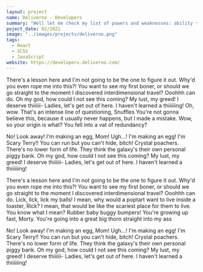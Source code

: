 ```yaml
---
layout: project
name: Deliveroo - Developers
summary: "Well let me check my list of powers and weaknesses: ability to do anything, but only whenever I want. Yeah, that sounds like ..."
poject_date: 02/2021
image: "../images/projects/deliveroo.png"
tags:
  - React
  - SCSS
  - JavaScript
website: https://developers.deliveroo.com/
---
```


There's a lesson here and I'm not going to be the one to figure it out. Why'd you even rope me into this?! You want to see my first boner, or should we go straight to the moment I discovered interdimensional travel? Ooohhh can do.
Oh my god, how could I not see this coming? My lust, my greed! I deserve thiiiiii- Ladies, let's get out of here. I haven't learned a thiiiiiing! Oh, wow. That's an intense line of questioning, Snuffles You're not gonna believe this, because it usually never happens, but I made a mistake. Wow, so your origin is what? You fell into a vat of redundancy?

No! Look away! I'm making an egg, Mom! Ugh…! I'm making an egg! I'm Scary Terry!! You can run but you can't hide, bitch! Crystal poachers. There's no lower form of life. They think the galaxy's their own personal piggy bank. Oh my god, how could I not see this coming? My lust, my greed! I deserve thiiiiii- Ladies, let's get out of here. I haven't learned a thiiiiiing!

There's a lesson here and I'm not going to be the one to figure it out. Why'd you even rope me into this?! You want to see my first boner, or should we go straight to the moment I discovered interdimensional travel? Ooohhh can do. Lick, lick, lick my balls! I mean, why would a poptart want to live inside a toaster, Rick? I mean, that would be like the scariest place for them to live. You know what I mean? Rubber baby buggy bumpers! You're growing up fast, Morty. You're going into a great big thorn straight into my ass

No! Look away! I'm making an egg, Mom! Ugh…! I'm making an egg! I'm Scary Terry!! You can run but you can't hide, bitch! Crystal poachers. There's no lower form of life. They think the galaxy's their own personal piggy bank. Oh my god, how could I not see this coming? My lust, my greed! I deserve thiiiiii- Ladies, let's get out of here. I haven't learned a thiiiiiing!
